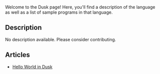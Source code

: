Welcome to the Dusk page! Here, you'll find a description of the language as well as a list of sample programs in that language.

## Description

No description available. Please consider contributing.

## Articles

- [Hello World in Dusk](https://sampleprograms.io/projects/hello-world/dusk)